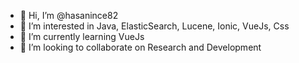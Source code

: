 - 👋 Hi, I’m @hasanince82
- 👀 I’m interested in Java, ElasticSearch, Lucene, Ionic, VueJs, Css
- 🌱 I’m currently learning VueJs
- 💞️ I’m looking to collaborate on Research and Development

<!---
hasanince82/hasanince82 is a ✨ special ✨ repository because its `README.md` (this file) appears on your GitHub profile.
You can click the Preview link to take a look at your changes.
--->
